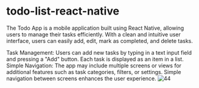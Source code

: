 # todo-list-react-native
The Todo App is a mobile application built using React Native, allowing users to manage their tasks efficiently. With a clean and intuitive user interface, users can easily add, edit, mark as completed, and delete tasks.

Task Management: Users can add new tasks by typing in a text input field and pressing a "Add" button. Each task is displayed as an item in a list.
Simple Navigation: The app may include multiple screens or views for additional features such as task categories, filters, or settings. Simple navigation between screens enhances the user experience.
![44](https://github.com/rasseny/todo-list-react-native/assets/78047788/91bee61c-93d3-4af8-b920-c8876b1987e1)

